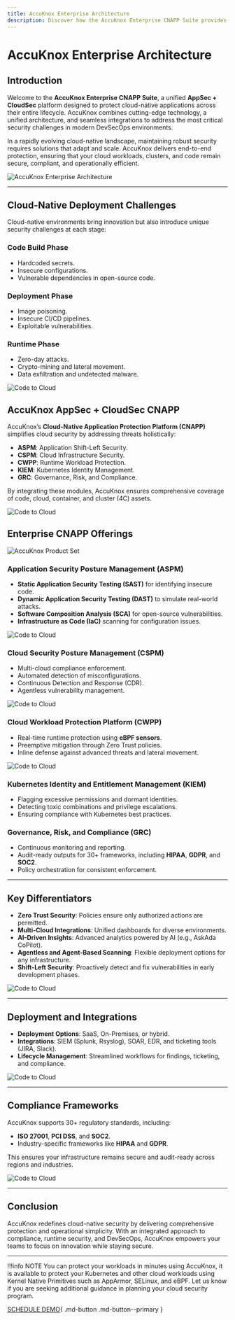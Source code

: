 ```yaml
---
title: AccuKnox Enterprise Architecture
description: Discover how the AccuKnox Enterprise CNAPP Suite provides end-to-end security throughout the software development lifecycle.
---
```


# AccuKnox Enterprise Architecture

## Introduction

Welcome to the **AccuKnox Enterprise CNAPP Suite**, a unified **AppSec + CloudSec** platform designed to protect cloud-native applications across their entire lifecycle. AccuKnox combines cutting-edge technology, a unified architecture, and seamless integrations to address the most critical security challenges in modern DevSecOps environments.

In a rapidly evolving cloud-native landscape, maintaining robust security requires solutions that adapt and scale. AccuKnox delivers end-to-end protection, ensuring that your cloud workloads, clusters, and code remain secure, compliant, and operationally efficient.

![AccuKnox Enterprise Architecture](/introduction/images/updated-arch.png)

---

## Cloud-Native Deployment Challenges

Cloud-native environments bring innovation but also introduce unique security challenges at each stage:

### Code Build Phase

- Hardcoded secrets.
- Insecure configurations.
- Vulnerable dependencies in open-source code.

### Deployment Phase

- Image poisoning.
- Insecure CI/CD pipelines.
- Exploitable vulnerabilities.

### Runtime Phase

- Zero-day attacks.
- Crypto-mining and lateral movement.
- Data exfiltration and undetected malware.

![Code to Cloud](/getting-started/images/code-to-cloud.png)

## AccuKnox AppSec + CloudSec CNAPP

AccuKnox’s **Cloud-Native Application Protection Platform (CNAPP)** simplifies cloud security by addressing threats holistically:

- **ASPM**: Application Shift-Left Security.
- **CSPM**: Cloud Infrastructure Security.
- **CWPP**: Runtime Workload Protection.
- **KIEM**: Kubernetes Identity Management.
- **GRC**: Governance, Risk, and Compliance.

By integrating these modules, AccuKnox ensures comprehensive coverage of code, cloud, container, and cluster (4C) assets.

![Code to Cloud](/introduction/images/tree-view.png)

## Enterprise CNAPP Offerings

![AccuKnox Product Set](/introduction/images/ak-offering.png)

### Application Security Posture Management (ASPM)

- **Static Application Security Testing (SAST)** for identifying insecure code.
- **Dynamic Application Security Testing (DAST)** to simulate real-world attacks.
- **Software Composition Analysis (SCA)** for open-source vulnerabilities.
- **Infrastructure as Code (IaC)** scanning for configuration issues.

![Code to Cloud](/getting-started/images/accuknox-arch/1-aspm.png)

### Cloud Security Posture Management (CSPM)

- Multi-cloud compliance enforcement.
- Automated detection of misconfigurations.
- Continuous Detection and Response (CDR).
- Agentless vulnerability management.

![Code to Cloud](/getting-started/images/accuknox-arch/2-cspm.png)

### Cloud Workload Protection Platform (CWPP)

- Real-time runtime protection using **eBPF sensors**.
- Preemptive mitigation through Zero Trust policies.
- Inline defense against advanced threats and lateral movement.

![Code to Cloud](/getting-started/images/accuknox-arch/3-cwpp.png)

### Kubernetes Identity and Entitlement Management (KIEM)

- Flagging excessive permissions and dormant identities.
- Detecting toxic combinations and privilege escalations.
- Ensuring compliance with Kubernetes best practices.

### Governance, Risk, and Compliance (GRC)

- Continuous monitoring and reporting.
- Audit-ready outputs for 30+ frameworks, including **HIPAA**, **GDPR**, and **SOC2**.
- Policy orchestration for consistent enforcement.

---

## Key Differentiators

- **Zero Trust Security**: Policies ensure only authorized actions are permitted.
- **Multi-Cloud Integrations**: Unified dashboards for diverse environments.
- **AI-Driven Insights**: Advanced analytics powered by AI (e.g., AskAda CoPilot).
- **Agentless and Agent-Based Scanning**: Flexible deployment options for any infrastructure.
- **Shift-Left Security**: Proactively detect and fix vulnerabilities in early development phases.

![Code to Cloud](/getting-started/images/accuknox-arch/6.png)

---

## Deployment and Integrations

- **Deployment Options**: SaaS, On-Premises, or hybrid.
- **Integrations**: SIEM (Splunk, Rsyslog), SOAR, EDR, and ticketing tools (JIRA, Slack).
- **Lifecycle Management**: Streamlined workflows for findings, ticketing, and compliance.

![Code to Cloud](/getting-started/images/accuknox-arch/2.png)

---

## Compliance Frameworks

AccuKnox supports 30+ regulatory standards, including:

- **ISO 27001**, **PCI DSS**, and **SOC2**.
- Industry-specific frameworks like **HIPAA** and **GDPR**.

This ensures your infrastructure remains secure and audit-ready across regions and industries.

![Code to Cloud](/getting-started/images/accuknox-arch/7.png)

---

## Conclusion

AccuKnox redefines cloud-native security by delivering comprehensive protection and operational simplicity. With an integrated approach to compliance, runtime security, and DevSecOps, AccuKnox empowers your teams to focus on innovation while staying secure.

---

!!!info NOTE
    You can protect your workloads in minutes using AccuKnox, it is available to protect your Kubernetes and other cloud workloads using Kernel Native Primitives such as AppArmor, SELinux, and eBPF. Let us know if you are seeking additional guidance in planning your cloud security program.

[SCHEDULE DEMO](https://www.accuknox.com/contact-us){ .md-button .md-button--primary }
